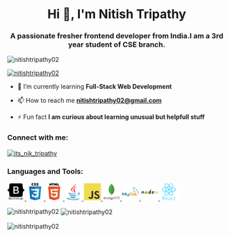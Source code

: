 <h1 align="center">Hi 👋, I'm Nitish Tripathy</h1>
<h3 align="center">A passionate fresher frontend developer from India.I am a 3rd year student of CSE branch.</h3>

<p align="left"> <img src="https://komarev.com/ghpvc/?username=nitishtripathy02&label=Profile%20views&color=0e75b6&style=flat" alt="nitishtripathy02" /> </p>

<p align="left"> <a href="https://github.com/ryo-ma/github-profile-trophy"><img src="https://github-profile-trophy.vercel.app/?username=nitishtripathy02" alt="nitishtripathy02" /></a> </p>

- 🌱 I’m currently learning **Full-Stack Web Development**

- 📫 How to reach me **nitishtripathy02@gmail.com**

- ⚡ Fun fact **I am curious about learning unusual but helpfull stuff**

<h3 align="left">Connect with me:</h3>
<p align="left">
<a href="https://instagram.com/its_nik_tripathy" target="blank"><img align="center" src="https://raw.githubusercontent.com/rahuldkjain/github-profile-readme-generator/master/src/images/icons/Social/instagram.svg" alt="its_nik_tripathy" height="30" width="40" /></a>
</p>

<h3 align="left">Languages and Tools:</h3>
<p align="left"> <a href="https://getbootstrap.com" target="_blank" rel="noreferrer"> <img src="https://raw.githubusercontent.com/devicons/devicon/master/icons/bootstrap/bootstrap-plain-wordmark.svg" alt="bootstrap" width="40" height="40"/> </a> <a href="https://www.w3schools.com/css/" target="_blank" rel="noreferrer"> <img src="https://raw.githubusercontent.com/devicons/devicon/master/icons/css3/css3-original-wordmark.svg" alt="css3" width="40" height="40"/> </a> <a href="https://www.w3.org/html/" target="_blank" rel="noreferrer"> <img src="https://raw.githubusercontent.com/devicons/devicon/master/icons/html5/html5-original-wordmark.svg" alt="html5" width="40" height="40"/> </a> <a href="https://www.java.com" target="_blank" rel="noreferrer"> <img src="https://raw.githubusercontent.com/devicons/devicon/master/icons/java/java-original.svg" alt="java" width="40" height="40"/> </a> <a href="https://developer.mozilla.org/en-US/docs/Web/JavaScript" target="_blank" rel="noreferrer"> <img src="https://raw.githubusercontent.com/devicons/devicon/master/icons/javascript/javascript-original.svg" alt="javascript" width="40" height="40"/> </a> <a href="https://www.mongodb.com/" target="_blank" rel="noreferrer"> <img src="https://raw.githubusercontent.com/devicons/devicon/master/icons/mongodb/mongodb-original-wordmark.svg" alt="mongodb" width="40" height="40"/> </a> <a href="https://www.mysql.com/" target="_blank" rel="noreferrer"> <img src="https://raw.githubusercontent.com/devicons/devicon/master/icons/mysql/mysql-original-wordmark.svg" alt="mysql" width="40" height="40"/> </a> <a href="https://nodejs.org" target="_blank" rel="noreferrer"> <img src="https://raw.githubusercontent.com/devicons/devicon/master/icons/nodejs/nodejs-original-wordmark.svg" alt="nodejs" width="40" height="40"/> </a> <a href="https://reactjs.org/" target="_blank" rel="noreferrer"> <img src="https://raw.githubusercontent.com/devicons/devicon/master/icons/react/react-original-wordmark.svg" alt="react" width="40" height="40"/> </a> </p>

<p><img align="left" src="https://github-readme-stats.vercel.app/api/top-langs?username=nitishtripathy02&show_icons=true&locale=en&layout=compact" alt="nitishtripathy02" /></p>

<p>&nbsp;<img align="center" src="https://github-readme-stats.vercel.app/api?username=nitishtripathy02&show_icons=true&locale=en" alt="nitishtripathy02" /></p>

<p><img align="center" src="https://github-readme-streak-stats.herokuapp.com/?user=nitishtripathy02&" alt="nitishtripathy02" /></p>

